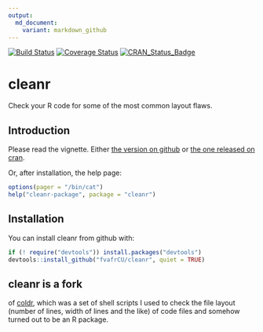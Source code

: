 ```yaml
---
output:
  md_document:
    variant: markdown_github
---
```

[![Build Status](https://travis-ci.org/fvafrCU/cleanr.svg?branch=master)](https://travis-ci.org/fvafrCU/cleanr)
[![Coverage Status](https://codecov.io/github/fvafrCU/cleanr/coverage.svg?branch=master)](https://codecov.io/github/fvafrCU/cleanr?branch=master)
[![CRAN_Status_Badge](http://www.r-pkg.org/badges/version/cleanr)](https://cran.r-project.org/package=cleanr)

# cleanr
Check your R code for some of the most common layout flaws.

<!-- README.md is generated from README.Rmd. Please edit that file -->


## Introduction
Please read the vignette. Either [the version on github](http://htmlpreview.github.io/?https://github.com/fvafrCU/cleanr/blob/master/inst/doc/cleanr_Introduction.html)
or [the one released on cran](https://cran.r-project.org/web/packages/cleanr/vignettes/cleanr_Introduction.html).

Or, after installation, the help page:


```r
options(pager = "/bin/cat")
help("cleanr-package", package = "cleanr")
```

## Installation
You can install cleanr from github with:

```r
if (! require("devtools")) install.packages("devtools")
devtools::install_github("fvafrCU/cleanr", quiet = TRUE)
```

## cleanr is a fork 
of [coldr](https://github.com/fvafrcu/coldr.git),
which was a set of shell scripts I used to check the file layout (number of 
lines, width of lines and the like) of code files and somehow turned out to be 
an R package.


